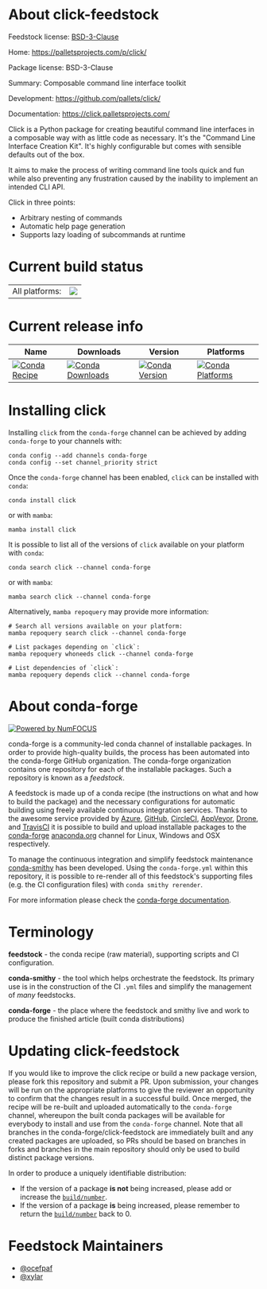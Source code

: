 About click-feedstock
=====================

Feedstock license: [BSD-3-Clause](https://github.com/conda-forge/click-feedstock/blob/main/LICENSE.txt)

Home: https://palletsprojects.com/p/click/

Package license: BSD-3-Clause

Summary: Composable command line interface toolkit

Development: https://github.com/pallets/click/

Documentation: https://click.palletsprojects.com/

Click is a Python package for creating beautiful command line interfaces
in a composable way with as little code as necessary. It's the "Command
Line Interface Creation Kit". It's highly configurable but comes with
sensible defaults out of the box.

It aims to make the process of writing command line tools quick and fun
while also preventing any frustration caused by the inability to
implement an intended CLI API.

Click in three points:

-   Arbitrary nesting of commands
-   Automatic help page generation
-   Supports lazy loading of subcommands at runtime


Current build status
====================


<table><tr><td>All platforms:</td>
    <td>
      <a href="https://dev.azure.com/conda-forge/feedstock-builds/_build/latest?definitionId=2823&branchName=main">
        <img src="https://dev.azure.com/conda-forge/feedstock-builds/_apis/build/status/click-feedstock?branchName=main">
      </a>
    </td>
  </tr>
</table>

Current release info
====================

| Name | Downloads | Version | Platforms |
| --- | --- | --- | --- |
| [![Conda Recipe](https://img.shields.io/badge/recipe-click-green.svg)](https://anaconda.org/conda-forge/click) | [![Conda Downloads](https://img.shields.io/conda/dn/conda-forge/click.svg)](https://anaconda.org/conda-forge/click) | [![Conda Version](https://img.shields.io/conda/vn/conda-forge/click.svg)](https://anaconda.org/conda-forge/click) | [![Conda Platforms](https://img.shields.io/conda/pn/conda-forge/click.svg)](https://anaconda.org/conda-forge/click) |

Installing click
================

Installing `click` from the `conda-forge` channel can be achieved by adding `conda-forge` to your channels with:

```
conda config --add channels conda-forge
conda config --set channel_priority strict
```

Once the `conda-forge` channel has been enabled, `click` can be installed with `conda`:

```
conda install click
```

or with `mamba`:

```
mamba install click
```

It is possible to list all of the versions of `click` available on your platform with `conda`:

```
conda search click --channel conda-forge
```

or with `mamba`:

```
mamba search click --channel conda-forge
```

Alternatively, `mamba repoquery` may provide more information:

```
# Search all versions available on your platform:
mamba repoquery search click --channel conda-forge

# List packages depending on `click`:
mamba repoquery whoneeds click --channel conda-forge

# List dependencies of `click`:
mamba repoquery depends click --channel conda-forge
```


About conda-forge
=================

[![Powered by
NumFOCUS](https://img.shields.io/badge/powered%20by-NumFOCUS-orange.svg?style=flat&colorA=E1523D&colorB=007D8A)](https://numfocus.org)

conda-forge is a community-led conda channel of installable packages.
In order to provide high-quality builds, the process has been automated into the
conda-forge GitHub organization. The conda-forge organization contains one repository
for each of the installable packages. Such a repository is known as a *feedstock*.

A feedstock is made up of a conda recipe (the instructions on what and how to build
the package) and the necessary configurations for automatic building using freely
available continuous integration services. Thanks to the awesome service provided by
[Azure](https://azure.microsoft.com/en-us/services/devops/), [GitHub](https://github.com/),
[CircleCI](https://circleci.com/), [AppVeyor](https://www.appveyor.com/),
[Drone](https://cloud.drone.io/welcome), and [TravisCI](https://travis-ci.com/)
it is possible to build and upload installable packages to the
[conda-forge](https://anaconda.org/conda-forge) [anaconda.org](https://anaconda.org/)
channel for Linux, Windows and OSX respectively.

To manage the continuous integration and simplify feedstock maintenance
[conda-smithy](https://github.com/conda-forge/conda-smithy) has been developed.
Using the ``conda-forge.yml`` within this repository, it is possible to re-render all of
this feedstock's supporting files (e.g. the CI configuration files) with ``conda smithy rerender``.

For more information please check the [conda-forge documentation](https://conda-forge.org/docs/).

Terminology
===========

**feedstock** - the conda recipe (raw material), supporting scripts and CI configuration.

**conda-smithy** - the tool which helps orchestrate the feedstock.
                   Its primary use is in the construction of the CI ``.yml`` files
                   and simplify the management of *many* feedstocks.

**conda-forge** - the place where the feedstock and smithy live and work to
                  produce the finished article (built conda distributions)


Updating click-feedstock
========================

If you would like to improve the click recipe or build a new
package version, please fork this repository and submit a PR. Upon submission,
your changes will be run on the appropriate platforms to give the reviewer an
opportunity to confirm that the changes result in a successful build. Once
merged, the recipe will be re-built and uploaded automatically to the
`conda-forge` channel, whereupon the built conda packages will be available for
everybody to install and use from the `conda-forge` channel.
Note that all branches in the conda-forge/click-feedstock are
immediately built and any created packages are uploaded, so PRs should be based
on branches in forks and branches in the main repository should only be used to
build distinct package versions.

In order to produce a uniquely identifiable distribution:
 * If the version of a package **is not** being increased, please add or increase
   the [``build/number``](https://docs.conda.io/projects/conda-build/en/latest/resources/define-metadata.html#build-number-and-string).
 * If the version of a package **is** being increased, please remember to return
   the [``build/number``](https://docs.conda.io/projects/conda-build/en/latest/resources/define-metadata.html#build-number-and-string)
   back to 0.

Feedstock Maintainers
=====================

* [@ocefpaf](https://github.com/ocefpaf/)
* [@xylar](https://github.com/xylar/)

